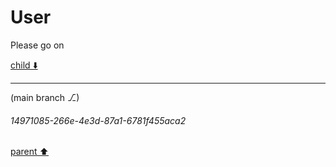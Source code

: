 # User

Please go on

[child ⬇️](#14971085-266e-4e3d-87a1-6781f455aca2)

---

(main branch ⎇)
###### 14971085-266e-4e3d-87a1-6781f455aca2
[parent ⬆️](#aaa28be4-37b3-47b0-acf2-ffc3b900c2a2)
